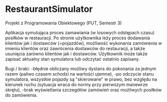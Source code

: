 # RestaurantSimulator
Projekt z Programowania Obiektowego (PUT, Semestr 3) 

Aplikacja symulująca proces zamawiania (w losowych odstępach czasu) posiłków w restauracji. Po stronie użytkownika leży proces dodawania klientów jak i dostawców (=pojazdów), możliwość wykonania zamówienia w imieniu klientów oraz zawrócenia dostawców do restauracji, a także usunięcia zarówno klientów jak i dostawców. Użytkownik może także zapisać aktualny stan symulatora lub odczytać ostatnio zapisany.

Bugi / braki:
-błędnie obliczany możliwy dystans do pokonania za jednym razem (paliwo czasem schodzi na wartości ujemne),
-po odczycie stanu symulatora, wszystkie pojazdy są "skierowane" w prawo, bez względu na kierunek ruchu (sytuacja wraca do normy przy pierwszym manewrze skrętu),
-brak wyświetlania szczegółów zamówień oraz możliwych posiłków do zamówienia.
